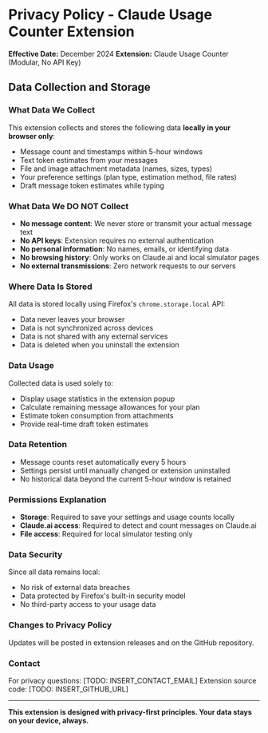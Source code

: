 # Privacy Policy - Claude Usage Counter Extension

**Effective Date:** December 2024
**Extension:** Claude Usage Counter (Modular, No API Key)

## Data Collection and Storage

### What Data We Collect
This extension collects and stores the following data **locally in your browser only**:
- Message count and timestamps within 5-hour windows
- Text token estimates from your messages
- File and image attachment metadata (names, sizes, types)
- Your preference settings (plan type, estimation method, file rates)
- Draft message token estimates while typing

### What Data We DO NOT Collect
- **No message content**: We never store or transmit your actual message text
- **No API keys**: Extension requires no external authentication
- **No personal information**: No names, emails, or identifying data
- **No browsing history**: Only works on Claude.ai and local simulator pages
- **No external transmissions**: Zero network requests to our servers

### Where Data Is Stored
All data is stored locally using Firefox's `chrome.storage.local` API:
- Data never leaves your browser
- Data is not synchronized across devices
- Data is not shared with any external services
- Data is deleted when you uninstall the extension

### Data Usage
Collected data is used solely to:
- Display usage statistics in the extension popup
- Calculate remaining message allowances for your plan
- Estimate token consumption from attachments
- Provide real-time draft token estimates

### Data Retention
- Message counts reset automatically every 5 hours
- Settings persist until manually changed or extension uninstalled
- No historical data beyond the current 5-hour window is retained

### Permissions Explanation
- **Storage**: Required to save your settings and usage counts locally
- **Claude.ai access**: Required to detect and count messages on Claude.ai
- **File access**: Required for local simulator testing only

### Data Security
Since all data remains local:
- No risk of external data breaches
- Data protected by Firefox's built-in security model
- No third-party access to your usage data

### Changes to Privacy Policy
Updates will be posted in extension releases and on the GitHub repository.

### Contact
For privacy questions: [TODO: INSERT_CONTACT_EMAIL]
Extension source code: [TODO: INSERT_GITHUB_URL]

---
**This extension is designed with privacy-first principles. Your data stays on your device, always.**